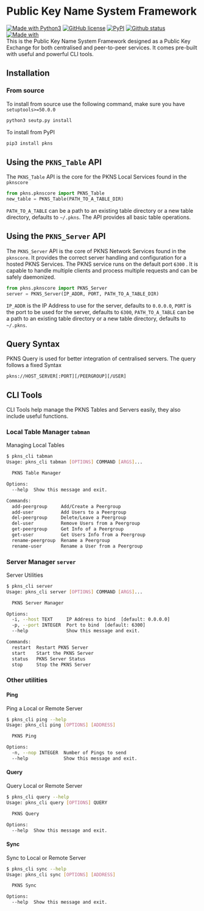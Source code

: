 
# Public Key Name System Framework
[![Made with Python3](https://img.shields.io/badge/Made%20With-Python3-blue)](https://www.python.org/) [![GitHub license](https://img.shields.io/badge/license-AGPLv3-purple.svg)](https://github.com/anubhav-narayan/PKNS/blob/master/LICENSE) [![PyPI](https://img.shields.io/pypi/v/pkns?color=green&label=version)]() [![Github status](https://img.shields.io/badge/status-Public%20Beta-green)
](http://github.com/anubhav-narayan/PKNS) [![Made with](https://img.shields.io/badge/Built%20with-SQLite3%20|%20Click%20|%20Daemonocle%20|%20PyCryptodome-blue)](http://github.com/anubhav-narayan/PKNS)\
This is the Public Key Name System Framework designed as a Public Key Exchange for both centralised and peer-to-peer services. It comes pre-built with useful and powerful CLI tools.
## Installation
### From source
To install from source use the following command, make sure you have `setuptools>=50.0.0`
```bash
python3 seutp.py install
```
To install from PyPI
```bash
pip3 install pkns
```
## Using the `PKNS_Table` API
The `PKNS_Table` API is the core for the PKNS Local Services found in the `pknscore`
```python
from pkns.pknscore import PKNS_Table
new_table = PKNS_Table(PATH_TO_A_TABLE_DIR)
```
 `PATH_TO_A_TABLE` can be a path to an existing table directory or a new table directory, defaults to `~/.pkns`.
 The API provides all basic table operations.
 ## Using the `PKNS_Server` API
 The `PKNS_Server` API is the core of PKNS Network Services found in the  `pknscore`. It provides the correct server handling and configuration for a hosted PKNS Services. The PKNS service runs on the default port `6300` .  It is capable to handle multiple clients and process multiple requests and can be safely daemonized.
 ```python
 from pkns.pknscore import PKNS_Server
 server = PKNS_Server(IP_ADDR, PORT, PATH_TO_A_TABLE_DIR)
 ```
 `IP_ADDR` is the IP Address to use for the server, defaults to `0.0.0.0`,  `PORT` is the port to be used for the server, defaults to `6300`,  `PATH_TO_A_TABLE` can be a path to an existing table directory or a new table directory, defaults to `~/.pkns`.
## Query Syntax
PKNS Query is used for better integration of centralised servers. The query follows a fixed Syntax
```
pkns://HOST_SERVER[:PORT][/PEERGROUP][/USER]
```
## CLI Tools
CLI Tools help manage the PKNS Tables and Servers easily, they also include useful functions.
###  Local Table Manager `tabman`
Managing Local Tables
```bash
$ pkns_cli tabman
Usage: pkns_cli tabman [OPTIONS] COMMAND [ARGS]...

  PKNS Table Manager

Options:
  --help  Show this message and exit.

Commands:
  add-peergroup     Add/Create a Peergroup
  add-user          Add Users to a Peergroup
  del-peergroup     Delete/Leave a Peergroup
  del-user          Remove Users from a Peergroup
  get-peergroup     Get Info of a Peergroup
  get-user          Get Users Info from a Peergroup
  rename-peergroup  Rename a Peergroup
  rename-user       Rename a User from a Peergroup

```
### Server Manager `server`
Server Utilities
```bash
$ pkns_cli server
Usage: pkns_cli server [OPTIONS] COMMAND [ARGS]...

  PKNS Server Manager

Options:
  -i, --host TEXT     IP Address to bind  [default: 0.0.0.0]
  -p, --port INTEGER  Port to bind  [default: 6300]
  --help              Show this message and exit.

Commands:
  restart  Restart PKNS Server
  start    Start the PKNS Server
  status   PKNS Server Status
  stop     Stop the PKNS Server

```
### Other utilities
#### Ping
Ping a Local or Remote Server
```bash
$ pkns_cli ping --help
Usage: pkns_cli ping [OPTIONS] [ADDRESS]

  PKNS Ping

Options:
  -n, --nop INTEGER  Number of Pings to send
  --help             Show this message and exit.

```
#### Query
Query Local or Remote Server
```bash
$ pkns_cli query --help
Usage: pkns_cli query [OPTIONS] QUERY

  PKNS Query

Options:
  --help  Show this message and exit.
``` 
#### Sync
Sync to Local or Remote Server
```bash
$ pkns_cli sync --help
Usage: pkns_cli sync [OPTIONS] [ADDRESS]

  PKNS Sync

Options:
  --help  Show this message and exit.
```
